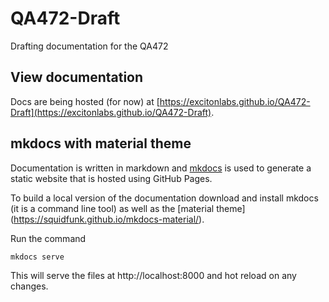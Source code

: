 # QA472-Draft
Drafting documentation for the QA472

## View documentation

Docs are being hosted (for now) at [https://excitonlabs.github.io/QA472-Draft](https://excitonlabs.github.io/QA472-Draft).

## mkdocs with material theme

Documentation is written in markdown and [mkdocs](https://www.mkdocs.org/) is used to generate a static website that is hosted using GitHub Pages.

To build a local version of the documentation download and install mkdocs (it is a command line tool) as well as the [material theme]
(https://squidfunk.github.io/mkdocs-material/).

Run the command

    mkdocs serve
    
This will serve the files at http://localhost:8000 and hot reload on any changes.